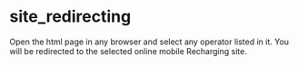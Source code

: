 # site_redirecting
Open the html page in any browser and select any operator listed in it.
You will be redirected to the selected online mobile Recharging site.
